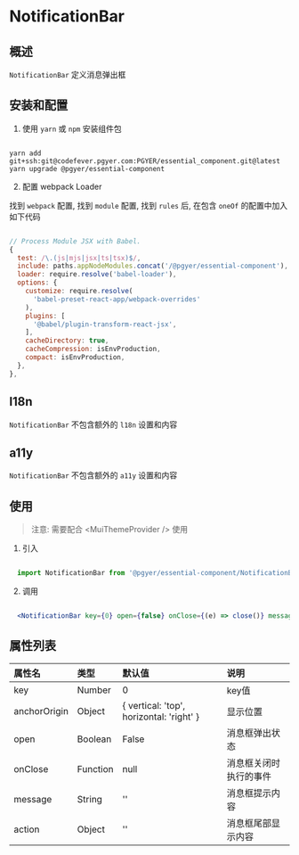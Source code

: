# NotificationBar

## 概述

`NotificationBar` 定义消息弹出框

## 安装和配置

1. 使用 `yarn` 或 `npm` 安装组件包

```shell

yarn add git+ssh:git@codefever.pgyer.com:PGYER/essential_component.git@latest
yarn upgrade @pgyer/essential-component

```

2. 配置 webpack Loader

找到 `webpack` 配置, 找到 `module` 配置, 找到 `rules` 后, 在包含 `oneOf` 的配置中加入如下代码

```javascript

// Process Module JSX with Babel.
{
  test: /\.(js|mjs|jsx|ts|tsx)$/,
  include: paths.appNodeModules.concat('/@pgyer/essential-component'),
  loader: require.resolve('babel-loader'),
  options: {
    customize: require.resolve(
      'babel-preset-react-app/webpack-overrides'
    ),
    plugins: [
      '@babel/plugin-transform-react-jsx',
    ],
    cacheDirectory: true,
    cacheCompression: isEnvProduction,
    compact: isEnvProduction,
  },
},

```

## l18n

`NotificationBar` 不包含额外的 `l18n` 设置和内容

## a11y

`NotificationBar` 不包含额外的 `a11y` 设置和内容

## 使用

> 注意: 需要配合 &lt;MuiThemeProvider /&gt; 使用

1. 引入

```javascript

  import NotificationBar from '@pgyer/essential-component/NotificationBar'

```

2. 调用

```jsx

  <NotificationBar key={0} open={false} onClose={(e) => close()} message='消息内容' />

```

## 属性列表

| 属性名 | 类型 | 默认值 | 说明 |
| :---- | :---- | :---- | :---- |
| key  | Number | 0 | key值 |
| anchorOrigin  | Object | { vertical: 'top', horizontal: 'right' } | 显示位置 |
| open  | Boolean | False | 消息框弹出状态 |
| onClose  | Function | null | 消息框关闭时执行的事件 |
| message  | String | '' | 消息框提示内容 |
| action  | Object | '' | 消息框尾部显示内容 |
